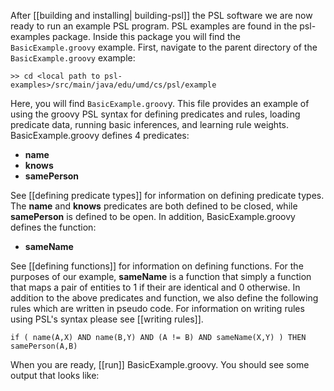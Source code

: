 After [[building and installing| building-psl]] the PSL software we are now ready to run an example PSL program.  PSL examples are found in the psl-examples package.  Inside this package you will find the ```BasicExample.groovy``` example.  First, navigate to the parent directory of the `BasicExample.groovy` example:  
  

````
>> cd <local path to psl-examples>/src/main/java/edu/umd/cs/psl/example  
````     
  
Here, you will find `BasicExample.groov`y.  This file provides an example of using the groovy PSL syntax for defining predicates and rules, loading predicate data, running basic inferences, and learning rule weights.  BasicExample.groovy defines 4 predicates:

- **name**
- **knows**
- **samePerson**

See [[defining predicate types]] for information on defining predicate types.  The **name** and **knows** predicates are both defined to be closed, while **samePerson** is defined to be open.  In addition, BasicExample.groovy defines the function:

- **sameName**

See [[defining functions]] for information on defining functions.  For the purposes of our example, **sameName** is a function that simply a function that maps a pair of entities to 1 if their  are identical and 0 otherwise.  In addition to the above predicates and function, we also define the following rules which are written in pseudo code.  For information on writing rules using PSL's syntax please see [[writing rules]].      
     
````
if ( name(A,X) AND name(B,Y) AND (A != B) AND sameName(X,Y) ) THEN samePerson(A,B)
````

When you are ready, [[run]] BasicExample.groovy.  You should see some output that looks like:

````

````

  

